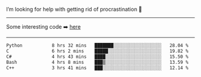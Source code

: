 I’m looking for help with getting rid of procrastination 🤔

-----

Some interesting code :arrow_right: [here](https://github.com/zhen8838/playground)

-----

<!--START_SECTION:waka-->

```txt
Python           8 hrs 32 mins   ███████░░░░░░░░░░░░░░░░░░   28.04 %
C                6 hrs 2 mins    █████░░░░░░░░░░░░░░░░░░░░   19.82 %
C#               4 hrs 43 mins   ████░░░░░░░░░░░░░░░░░░░░░   15.50 %
Bash             4 hrs 8 mins    ███▒░░░░░░░░░░░░░░░░░░░░░   13.59 %
C++              3 hrs 41 mins   ███░░░░░░░░░░░░░░░░░░░░░░   12.14 %
```

<!--END_SECTION:waka-->

<!--
**zhen8838/zhen8838** is a ✨ _special_ ✨ repository because its `README.md` (this file) appears on your GitHub profile.

Here are some ideas to get you started:

- 🔭 I’m currently working on ...
- 🌱 I’m currently learning ...
- 👯 I’m looking to collaborate on ...
 ...
- 💬 Ask me about ...
- 📫 How to reach me: ...
- 😄 Pronouns: ...
- ⚡ Fun fact: ...
-->
